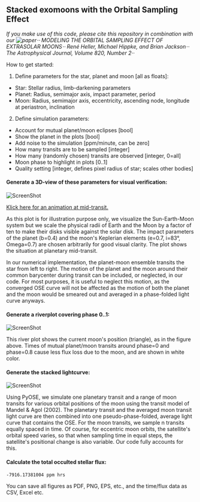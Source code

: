 ## Stacked exomoons with the Orbital Sampling Effect 
*If you make use of this code, please cite this repository in combination with our ![paper](http://iopscience.iop.org/article/10.3847/0004-637X/820/2/88/meta)⋅⋅
MODELING THE ORBITAL SAMPLING EFFECT OF EXTRASOLAR MOONS⋅⋅
René Heller, Michael Hippke, and Brian Jackson⋅⋅
The Astrophysical Journal, Volume 820, Number 2*⋅⋅


How to get started:

1. Define parameters for the star, planet and moon [all as floats]:
  * Star: Stellar radius, limb-darkening parameters
  * Planet: Radius, semimajor axis, impact parameter, period
  * Moon: Radius, semimajor axis, eccentricity, ascending node, longitude at periastron, inclination

2. Define simulation parameters:
  *  Account for mutual planet/moon eclipses [bool]
  *  Show the planet in the plots [bool]
  *  Add noise to the simulation [ppm/minute, can be zero]
  *  How many transits are to be sampled [integer]
  *  How many (randomly chosen) transits are observed [integer, 0=all]
  *  Moon phase to highlight in plots [0..1]
  *  Quality setting [integer, defines pixel radius of star; scales other bodies]
   
#### Generate a 3D-view of these parameters for visual verification:
 
![ScreenShot](http://www.jaekle.info/osescreenshots/git1.png)

[Klick here for an animation at mid-transit.](http://jaekle.info/osescreenshots/osegif.gif)

As this plot is for illustration purpose only, we visualize the Sun-Earth-Moon system but we scale the physical radii of Earth and the Moon by a factor of ten to make their disks visible against the solar disk. The impact parameters of the planet (b=0.4) and the moon's Keplerian elements (e=0.7, i=83°, Omega=0.7) are chosen arbitrarily for good visual clarity. The plot shows the situation at planetary mid-transit.

In our numerical implementation, the planet-moon ensemble transits the star from left to right. The motion of the planet and the moon around their common barycenter during transit can be included, or neglected, in our code. For most purposes, it is useful to neglect this motion, as the converged OSE curve will not be affected as the motion of both the planet and the moon would be smeared out and averaged in a phase-folded light curve anyways.

#### Generate a riverplot covering phase 0..1:

![ScreenShot](http://www.jaekle.info/osescreenshots/git2.png)

This river plot shows the current moon's position (triangle), as in the figure above. Times of mutual planet/moon transits around phase=0 and phase=0.8 cause less flux loss due to the moon, and are shown in white color. 

#### Generate the stacked lightcurve:

![ScreenShot](http://www.jaekle.info/osescreenshots/git3.png)

Using PyOSE, we simulate one planetary transit and a range of moon transits for various orbital positions of the moon using the transit model of Mandel & Agol (2002). The planetary transit and the averaged moon transit light curve are then combined into one pseudo-phase-folded, average light curve that contains the OSE. For the moon transits, we sample n transits equally spaced in time. Of course, for eccentric moon orbits, the satellite's orbital speed varies, so that when sampling time in equal steps, the satellite's positional change is also variable. Our code fully accounts for this.

#### Calculate the total occulted stellar flux: 
```
-7916.17381004 ppm hrs
```

You can save all figures as PDF, PNG, EPS, etc., and the time/flux data as CSV, Excel etc.
